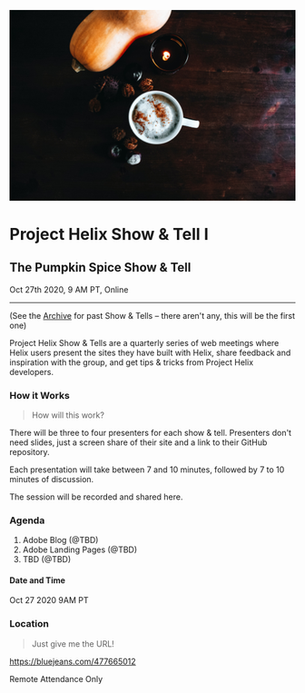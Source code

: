 ![](./1-pumpkin-spice-show-and-tell/1.jpg)

# Project Helix Show & Tell I

## The Pumpkin Spice Show & Tell

Oct 27th 2020, 9 AM PT, Online

---

(See the [Archive](./README.md) for past Show & Tells – there aren't any, this will be the first one)

Project Helix Show & Tells are a quarterly series of web meetings where Helix users present the sites they have built with Helix, share feedback and inspiration with the group, and get tips & tricks from Project Helix developers.

### How it Works

> How will this work?

There will be three to four presenters for each show & tell. Presenters don't need slides, just a screen share of their site and a link to their GitHub repository.

Each presentation will take between 7 and 10 minutes, followed by 7 to 10 minutes of discussion.

The session will be recorded and shared here.

### Agenda

1. Adobe Blog (@TBD)
2. Adobe Landing Pages (@TBD)
3. TBD (@TBD)

#### Date and Time

Oct 27 2020 9AM PT

### Location

> Just give me the URL!

<https://bluejeans.com/477665012>

Remote Attendance Only
